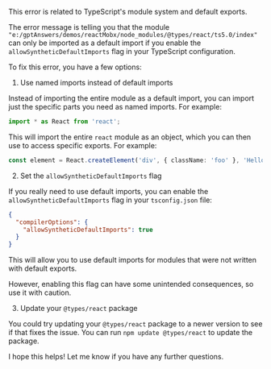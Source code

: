 This error is related to TypeScript's module system and default exports.

The error message is telling you that the module `"e:/gptAnswers/demos/reactMobx/node_modules/@types/react/ts5.0/index"` can only be imported as a default import if you enable the `allowSyntheticDefaultImports` flag in your TypeScript configuration.

To fix this error, you have a few options:

1. Use named imports instead of default imports

Instead of importing the entire module as a default import, you can import just the specific parts you need as named imports. For example:

```typescript
import * as React from 'react';
```

This will import the entire `react` module as an object, which you can then use to access specific exports. For example:

```typescript
const element = React.createElement('div', { className: 'foo' }, 'Hello, world!');
```

2. Set the `allowSyntheticDefaultImports` flag

If you really need to use default imports, you can enable the `allowSyntheticDefaultImports` flag in your `tsconfig.json` file:

```json
{
  "compilerOptions": {
    "allowSyntheticDefaultImports": true
  }
}
```

This will allow you to use default imports for modules that were not written with default exports.

However, enabling this flag can have some unintended consequences, so use it with caution.

3. Update your `@types/react` package

You could try updating your `@types/react` package to a newer version to see if that fixes the issue. You can run `npm update @types/react` to update the package.

I hope this helps! Let me know if you have any further questions.